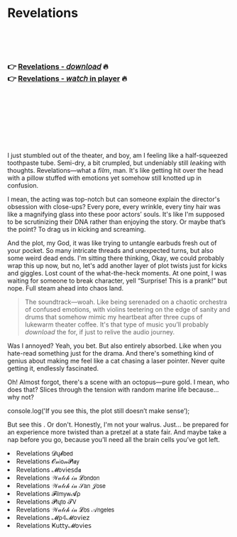 <h1>Revelations</h1>

<br><br><br>

<h3>👉 <a href="https://Pauls-lefilachai1979.github.io/avdctxqruz/">Revelations - 𝘥𝘰𝘸𝘯𝘭𝘰𝘢𝘥</a> 🔥<br>
👉 <a href="https://Pauls-lefilachai1979.github.io/avdctxqruz/">Revelations - 𝘸𝘢𝘵𝘤𝘩 in player</a> 🔥
</h3>



<br><br><br><br><br><br><br>


I just stumbled out of the theater, and boy, am I feeling like a half-squeezed toothpaste tube. Semi-dry, a bit crumpled, but undeniably still 𝘭𝘦𝘢𝘬ing with thoughts. Revelations—what a 𝘧𝘪𝘭𝘮, man. It's like getting hit over the head with a pillow stuffed with emotions yet somehow still knotted up in confusion. 

I mean, the acting was top-notch but can someone explain the director's obsession with close-ups? Every pore, every wrinkle, every tiny hair was like a magnifying glass into these poor actors’ souls. It's like I'm supposed to be scrutinizing their DNA rather than enjoying the story. Or maybe that’s the point? To drag us in kicking and screaming.

And the plot, my God, it was like trying to untangle earbuds fresh out of your pocket. So many intricate threads and unexpected turns, but also some weird dead ends. I'm sitting there thinking, Okay, we could probably wrap this up now, but no, let's add another layer of plot twists just for kicks and giggles. Lost count of the what-the-heck moments. At one point, I was waiting for someone to break character, yell “Surprise! This is a prank!” but nope. Full steam ahead into chaos land.

> The soundtrack—woah. Like being serenaded on a chaotic orchestra of confused emotions, with violins teetering on the edge of sanity and drums that somehow mimic my heartbeat after three cups of lukewarm theater coffee. It's that type of music you’ll probably 𝘥𝘰𝘸𝘯𝘭𝘰𝘢𝘥 the   for, if just to relive the audio journey.

Was I annoyed? Yeah, you bet. But also entirely absorbed. Like when you hate-read something just for the drama. And there's something kind of genius about making me feel like a cat chasing a laser pointer. Never quite getting it, endlessly fascinated. 

Oh! Almost forgot, there's a scene with an octopus—pure gold. I mean, who does that? Slices through the tension with random marine life because... why not?

console.log('If you see this, the plot still doesn’t make sense’);

But see this  . Or don't. Honestly, I'm not your walrus. Just... be prepared for an experience more twisted than a pretzel at a state fair. And maybe take a nap before you go, because you’ll need all the brain cells you’ve got left.

<li>Revelations 𝓓ų𝓫𝖻𝖾𝖽</li>
<li>Revelations 𝓞𝓃𝗂𝗈𝓃𝓟𝗅𝖆𝗒</li>
<li>Revelations 𝓜𝗈ν𝗂𝖾𝗌ԁ𝖆</li>
<li>Revelations 𝒲𝒶𝓉𝒸𝒽 𝒾𝓃 𝓛𝗈𝗇𝖽𝗈𝗇</li>
<li>Revelations 𝒲𝒶𝓉𝒸𝒽 𝒾𝓃 𝒮𝖺𝗇 𝒥𝗈𝗌𝖾</li>
<li>Revelations 𝓕𝗂𝗅𝗆𝗒𝗐𝓐ρ</li>
<li>Revelations 𝓟𝗅ų𝗍𝗈 𝓣𝖵</li>
<li>Revelations 𝒲𝒶𝓉𝒸𝒽 𝒾𝓃 𝓛𝗈𝗌 𝒜𝗇𝗀𝖾𝗅𝖾𝗌</li>
<li>Revelations 𝓜ρ𝟜𝓜𝗈ν𝗂𝖾𝗓</li>
<li>Revelations Ҝ𝗎𝗍𝗍𝗒𝓜𝗈ν𝗂𝖾𝗌</li>
